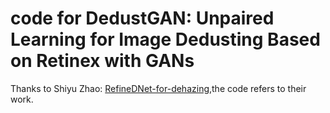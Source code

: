 # code for DedustGAN: Unpaired Learning for Image Dedusting Based on Retinex with GANs
Thanks to Shiyu Zhao: [RefineDNet-for-dehazing](https://github.com/xiaofeng94/RefineDNet-for-dehazing),the code refers to their work.
